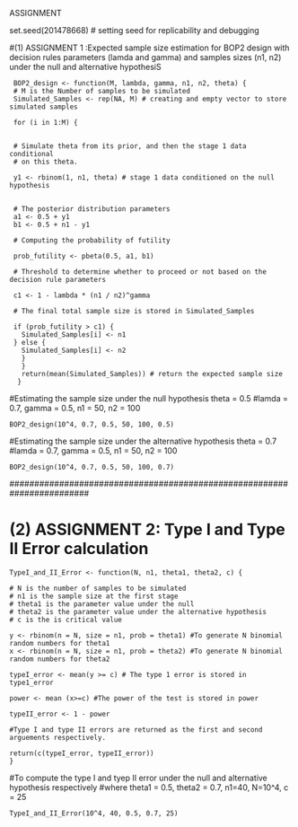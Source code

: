 ASSIGNMENT

set.seed(201478668) # setting seed for replicability and debugging

#(1) ASSIGNMENT 1 :Expected sample size estimation for BOP2 design with decision rules parameters (lamda and gamma) and samples sizes (n1, n2) under the null and alternative hypothesiS


     BOP2_design <- function(M, lambda, gamma, n1, n2, theta) {
     # M is the Number of samples to be simulated
     Simulated_Samples <- rep(NA, M) # creating and empty vector to store simulated samples

     for (i in 1:M) {


     # Simulate theta from its prior, and then the stage 1 data conditional
     # on this theta.

     y1 <- rbinom(1, n1, theta) # stage 1 data conditioned on the null hypothesis


     # The posterior distribution parameters
     a1 <- 0.5 + y1
     b1 <- 0.5 + n1 - y1

     # Computing the probability of futility

     prob_futility <- pbeta(0.5, a1, b1)

     # Threshold to determine whether to proceed or not based on the decision rule parameters

     c1 <- 1 - lambda * (n1 / n2)^gamma

     # The final total sample size is stored in Simulated_Samples

     if (prob_futility > c1) {
       Simulated_Samples[i] <- n1
     } else {
       Simulated_Samples[i] <- n2
       }
       }
       return(mean(Simulated_Samples)) # return the expected sample size
      }


#Estimating the sample size under the null hypothesis theta = 0.5
#lamda = 0.7, gamma = 0.5, n1 = 50, n2 = 100


    BOP2_design(10^4, 0.7, 0.5, 50, 100, 0.5)

#Estimating the sample size under the alternative hypothesis theta = 0.7
#lamda = 0.7, gamma = 0.5, n1 = 50, n2 = 100

    BOP2_design(10^4, 0.7, 0.5, 50, 100, 0.7)


########################################################################

# (2) ASSIGNMENT 2: Type I and Type II Error calculation

    TypeI_and_II_Error <- function(N, n1, theta1, theta2, c) {

    # N is the number of samples to be simulated
    # n1 is the sample size at the first stage
    # theta1 is the parameter value under the null 
    # theta2 is the parameter value under the alternative hypothesis
    # c is the is critical value
   
    y <- rbinom(n = N, size = n1, prob = theta1) #To generate N binomial random numbers for theta1
    x <- rbinom(n = N, size = n1, prob = theta2) #To generate N binomial random numbers for theta2
   
    typeI_error <- mean(y >= c) # The type 1 error is stored in type1_error

    power <- mean (x>=c) #The power of the test is stored in power

    typeII_error <- 1 - power  

    #Type I and type II errors are returned as the first and second arguements respectively.
    
    return(c(typeI_error, typeII_error))  
    }

#To compute the type I and tyep II error under the null and alternative hypothesis respectively
#where theta1 = 0.5, theta2 = 0.7, n1=40, N=10^4, c = 25

    TypeI_and_II_Error(10^4, 40, 0.5, 0.7, 25)








